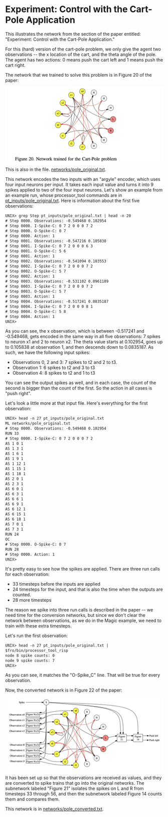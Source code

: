# Experiment: Control with the Cart-Pole Application

This illustrates the network from the section of the paper entitled: "Experiment:
Control with the Cart-Pole Application."

For this (hard) version of the cart-pole problem, we only give the agent two observations -- the
x location of the cart, and the theta angle of the pole.  The agent has two actions: 0
means push the cart left and 1 means push the cart right.

The network that we trained to solve this problem is in Figure 20 of the paper:

![../jpg/figure_20.jpg](../jpg/figure_20.jpg)

This is also in the file.
[networks/pole_original.txt](networks/pole_original.txt).

This network encodes the two inputs with an "argyle" encoder, which uses four input neurons
per input.  It takes each input value
and turns it into 9 spikes applied to two of the four input neurons.  Let's show
an example from an example run, whose processor_tool commands are in
[pt_inputs/pole_original.txt](pt_inputs/pole_original.txt).  Here is information
about the first five observations:

```
UNIX> grep Step pt_inputs/pole_original.txt | head -n 20
# Step 0000. Observations: -0.549468 0.102954
# Step 0000. I-Spike-C: 0 7 2 0 0 0 7 2
# Step 0000. O-Spike-C: 0 7
# Step 0000. Action: 1
# Step 0001. Observations: -0.547216 0.105838
# Step 0001. I-Spike-C: 0 7 2 0 0 0 6 3
# Step 0001. O-Spike-C: 5 6
# Step 0001. Action: 1
# Step 0002. Observations: -0.541094 0.103553
# Step 0002. I-Spike-C: 0 7 2 0 0 0 7 2
# Step 0002. O-Spike-C: 5 7
# Step 0002. Action: 1
# Step 0003. Observations: -0.531102 0.0961189
# Step 0003. I-Spike-C: 0 7 2 0 0 0 7 2
# Step 0003. O-Spike-C: 5 7
# Step 0003. Action: 1
# Step 0004. Observations: -0.517241 0.0835187
# Step 0004. I-Spike-C: 0 7 2 0 0 0 8 1
# Step 0004. O-Spike-C: 5 8
# Step 0004. Action: 1
UNIX> 
```

As you can see, the x observation, which is between -0.517241 and -0.549468, gets encoded
in the same way in all five observations: 7 spikes to neuron x1 and 2 to neuron x2.
The theta value starts at 0.102954, goes up to 0.105838 at observation 1, and then
descends down to 0.0835187.  As such, we have the following input spikes:

- Observations 0, 2 and 3: 7 spikes to t2 and 2 to t3.
- Observation 1: 6 spikes to t2 and 3 to t3
- Observation 4: 8 spikes to t2 and 1 to t3

You can see the output spikes as well, and in each case, the count of the second is bigger
than the count of the first.  So the action in all cases is "push right".

Let's look a little more at that input file.  Here's everything for the first observation:

```
UNIX> head -n 27 pt_inputs/pole_original.txt
ML networks/pole_original.txt
# Step 0000. Observations: -0.549468 0.102954
RUN 33
# Step 0000. I-Spike-C: 0 7 2 0 0 0 7 2
AS 1 0 1
AS 1 3 1
AS 1 6 1
AS 1 9 1
AS 1 12 1
AS 1 15 1
AS 1 18 1
AS 2 0 1
AS 2 3 1
AS 6 0 1
AS 6 3 1
AS 6 6 1
AS 6 9 1
AS 6 12 1
AS 6 15 1
AS 6 18 1
AS 7 0 1
AS 7 3 1
RUN 24
OC
# Step 0000. O-Spike-C: 0 7
RUN 28
# Step 0000. Action: 1
UNIX>
```

It's pretty easy to see how the spikes are applied.  There are three run calls for each
observation:

- 33 timesteps before the inputs are applied
- 24 timesteps for the input, and that is also the time when the outputs are counted.
- 28 more timesteps 

The reason we spike into three run calls is described in the paper -- we need time for
the conversion networks, but since we don't clear the network between observations, as
we do in the Magic example, we need to train with these extra timesteps.

Let's run the first observation:

```
UNIX> head -n 27 pt_inputs/pole_original.txt | $fro/bin/processor_tool_risp
node 8 spike counts: 0
node 9 spike counts: 7
UNIX> 
```

As you can see, it matches the "O-Spike_C" line.  That will be true for every observation.

Now, the converted network is in Figure 22 of the paper:

![../jpg/figure_22.jpg](../jpg/figure_22.jpg)

It has been set up so that the observations are received as values, and they are converted
to spike trains that go into the original networks.  The subnetwork labeled "Figure 21"
isolates the spikes on L and R from timesteps 33 through 56, and then the subnetwork
labeled Figure 14 counts them and compares them.  

This network is in [networks/pole_converted.txt](networks/pole_converted.txt).

